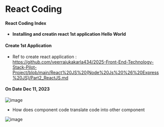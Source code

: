 # React Coding 


#### React Coding Index
 * **Installing and creatin react 1st application Hello World**


#### Create 1st Application

* Ref to create react application : https://github.com/veerrajukakarla434/2025-Front-End-Technology-Stack-Pilot-Project/blob/main/React%20JS%20(Node%20Js%20%26%20Express%20JS)/Part2_ReactJS.md

#### On Date Dec 11, 2023
![image](https://github.com/veerrajukakarla434/2025-Front-End-Technology-Stack-Pilot-Project/assets/40323661/1394d8fb-a10a-4c21-aa9b-6b9dbfe2f19c)

* How does component code translate code into other component

 ![image](https://github.com/veerrajukakarla434/2025-Front-End-Technology-Stack-Pilot-Project/assets/40323661/2e27c0e4-7372-4c5a-a950-b2a0a244ceb3)


